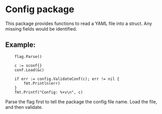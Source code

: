 # Config package
This package provides functions to read a YAML file into a struct.
Any missing fields would be identified.

## Example:

```
	flag.Parse()

	c := sconf{}
	conf.Load(&c)

	if err := config.ValidateConf(c); err != nil {
		fmt.Println(err)
	}
	fmt.Printf("Config: %+v\n", c)
```

Parse the flag first to tell the package the config file name.
Load the file, and then validate.

